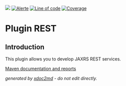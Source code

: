 ![](https://dev.lutece.paris.fr/jenkins/buildStatus/icon?job=tech-plugin-rest-deploy)
[![Alerte](https://dev.lutece.paris.fr/sonar/api/project_badges/measure?project=fr.paris.lutece.plugins%3Aplugin-rest&metric=alert_status)](https://dev.lutece.paris.fr/sonar/dashboard?id=fr.paris.lutece.plugins%3Aplugin-rest)
[![Line of code](https://dev.lutece.paris.fr/sonar/api/project_badges/measure?project=fr.paris.lutece.plugins%3Aplugin-rest&metric=ncloc)](https://dev.lutece.paris.fr/sonar/dashboard?id=fr.paris.lutece.plugins%3Aplugin-rest)
[![Coverage](https://dev.lutece.paris.fr/sonar/api/project_badges/measure?project=fr.paris.lutece.plugins%3Aplugin-rest&metric=coverage)](https://dev.lutece.paris.fr/sonar/dashboard?id=fr.paris.lutece.plugins%3Aplugin-rest)

# Plugin REST

## Introduction
This plugin allows you to develop JAXRS REST services.

[Maven documentation and reports](https://dev.lutece.paris.fr/plugins/plugin-rest/)



 *generated by [xdoc2md](https://github.com/lutece-platform/tools-maven-xdoc2md-plugin) - do not edit directly.*